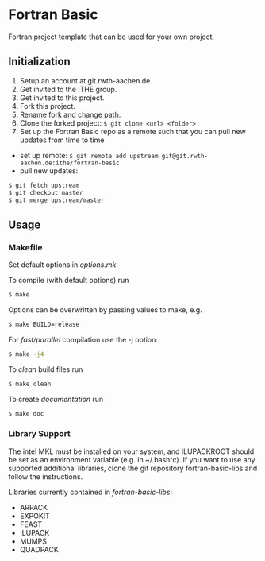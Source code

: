 # Fortran Basic

Fortran project template that can be used for your own project.

## Initialization
1. Setup an account at git.rwth-aachen.de.
2. Get invited to the ITHE group.
3. Get invited to this project.
4. Fork this project.
5. Rename fork and change path.
6. Clone the forked project: `$ git clone <url> <folder>`
7. Set up the Fortran Basic repo as a remote such that you can pull new updates from time to time
  * set up remote: `$ git remote add upstream git@git.rwth-aachen.de:ithe/fortran-basic`
  * pull new updates:
```bash
$ git fetch upstream
$ git checkout master
$ git merge upstream/master
```

## Usage
### Makefile
Set default options in *options.mk*.

To compile (with default options) run
```bash
$ make
```

Options can be overwritten by passing values to make, e.g.
```bash
$ make BUILD=release
```

For *fast/parallel* compilation use the -j option:
```bash
$ make -j4
```

To *clean* build files run

```bash
$ make clean
```

To create *documentation* run
```bash
$ make doc
```

### Library Support
The intel MKL must be installed on your system, and ILUPACKROOT should be set as an environment variable (e.g. in ~/.bashrc).
If you want to use any supported additional libraries, clone the git repository fortran-basic-libs and follow the instructions.

Libraries currently contained in *fortran-basic-libs*:
  * ARPACK
  * EXPOKIT
  * FEAST
  * ILUPACK
  * MUMPS
  * QUADPACK
